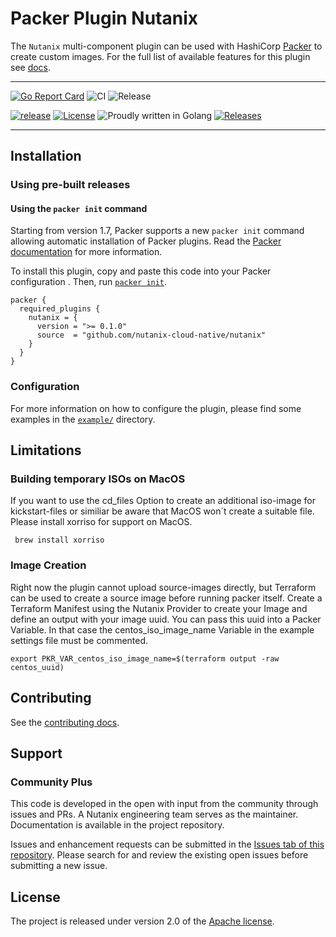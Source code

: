 # Packer Plugin Nutanix
The `Nutanix` multi-component plugin can be used with HashiCorp [Packer](https://www.packer.io)
to create custom images. For the full list of available features for this plugin see [docs](docs).

---

[![Go Report Card](https://goreportcard.com/badge/github.com/nutanix-cloud-native/packer-plugin-nutanix)](https://goreportcard.com/report/github.com/nutanix-cloud-native/packer-plugin-nutanix)
![CI](https://github.com/nutanix-cloud-native/packer-plugin-nutanix/actions/workflows/integration.yml/badge.svg)
![Release](https://github.com/nutanix-cloud-native/packer-plugin-nutanix/actions/workflows/release.yml/badge.svg)

[![release](https://img.shields.io/github/release-pre/nutanix-cloud-native/packer-plugin-nutanix.svg)](https://github.com/nutanix-cloud-native/packer-plugin-nutanix/releases)
[![License](https://img.shields.io/badge/License-MPL%202.0-blue.svg)](https://github.com/nutanix-cloud-native/packer-plugin-nutanix/blob/master/LICENSE)
![Proudly written in Golang](https://img.shields.io/badge/written%20in-Golang-92d1e7.svg)
[![Releases](https://img.shields.io/github/downloads/nutanix-cloud-native/packer-plugin-nutanix/total.svg)](https://github.com/nutanix-cloud-native/packer-plugin-nutanix/releases)

---

## Installation

### Using pre-built releases

#### Using the `packer init` command

Starting from version 1.7, Packer supports a new `packer init` command allowing
automatic installation of Packer plugins. Read the
[Packer documentation](https://www.packer.io/docs/commands/init) for more information.

To install this plugin, copy and paste this code into your Packer configuration .
Then, run [`packer init`](https://www.packer.io/docs/commands/init).

```hcl
packer {
  required_plugins {
    nutanix = {
      version = ">= 0.1.0"
      source  = "github.com/nutanix-cloud-native/nutanix"
    }
  }
}
```

### Configuration

For more information on how to configure the plugin, please find some examples in the  [`example/`](example) directory.

## Limitations
### Building temporary ISOs on MacOS
If you want to use the cd_files Option to create an additional iso-image for kickstart-files or similiar be aware that MacOS won´t create a suitable file.
Please install xorriso for support on MacOS.
```
 brew install xorriso
```
### Image Creation
Right now the plugin cannot upload source-images directly, but Terraform can be used to create a source image before running packer itself.
Create a Terraform Manifest using the Nutanix Provider to create your Image and define an output with your image uuid. You can pass this uuid into a Packer Variable. In that case the centos_iso_image_name Variable in the example settings file must be commented.
```
export PKR_VAR_centos_iso_image_name=$(terraform output -raw centos_uuid)
```
## Contributing
See the [contributing docs](CONTRIBUTING.md).

## Support
### Community Plus

This code is developed in the open with input from the community through issues and PRs. A Nutanix engineering team serves as the maintainer. Documentation is available in the project repository.

Issues and enhancement requests can be submitted in the [Issues tab of this repository](../../issues). Please search for and review the existing open issues before submitting a new issue.

## License
The project is released under version 2.0 of the [Apache license](http://www.apache.org/licenses/LICENSE-2.0).

